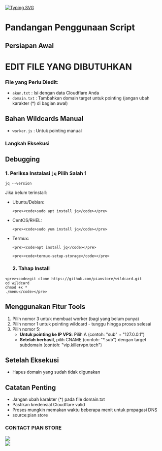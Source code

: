 <a href="https://git.io/typing-svg"><img src="https://readme-typing-svg.demolab.com?font=Capriola&size=29&pause=1000&color=F70000&background=A967EA1B&center=true&vCenter=true&width=435&height=40&lines=PIAN+STORE;WILCARD+WORKER+" alt="Typing SVG" /></a>

# Pandangan Penggunaan Script

## Persiapan Awal


# EDIT FILE YANG DIBUTUHKAN


### File yang Perlu Diedit:
- `akun.txt`    : Isi dengan data Cloudflare Anda
- `domain.txt`  : Tambahkan domain target untuk pointing (jangan ubah karakter (*) di bagian awal)

## Bahan Wildcards Manual
- `worker.js`   : Untuk pointing manual

### Langkah Eksekusi

## Debugging

### 1. Periksa Instalasi `jq` Pilih Salah 1
```
jq --version
```

Jika belum terinstall:
- Ubuntu/Debian:
  ```
  <pre><code>sudo apt install jq</code></pre>
  ```
- CentOS/RHEL:
  ```
  <pre><code>sudo yum install jq</code></pre>
  ```
- Termux:
  ```
  <pre><code>apt install jq</code></pre>
  ```
  ```
  <pre><code>termux-setup-storage</code></pre>
  ```
  
  ### 2. Tahap Install

```
<pre><code>git clone https://github.com/pianstore/wildcard.git
cd wildcard
chmod +x *
./menu</code></pre>
```



## Menggunakan Fitur Tools

1. Pilih nomor 3 untuk membuat worker (bagi yang belum punya)
2. Pilih nomor 1 untuk pointing wildcard - tunggu hingga proses selesai
3. Pilih nomor 5:
   - **Untuk pointing ke IP VPS**: Pilih A (contoh: "sub" + "127.0.0.1")
   - **Setelah berhasil**, pilih CNAME (contoh: "*.sub") dengan target subdomain (contoh: "vip.killervpn.tech")

## Setelah Eksekusi
- Hapus domain yang sudah tidak digunakan

## Catatan Penting
- Jangan ubah karakter (*) pada file domain.txt
- Pastikan kredensial Cloudflare valid
- Proses mungkin memakan waktu beberapa menit untuk propagasi DNS
- source:pian store

### CONTACT PIAN STORE <br>
<a href="https://t.me/PIanstore20" target=”_blank”><img src="https://img.shields.io/static/v1?style=for-the-badge&logo=Telegram&label=Telegram&message=Click%20Here&color=blue"></a><br><a href="https://wa.me/6282291572138" target=”_blank”><img src="https://img.shields.io/static/v1?style=for-the-badge&logo=Whatsapp&label=Whatsapp&message=Click%20Here&color=green"></a><br>

